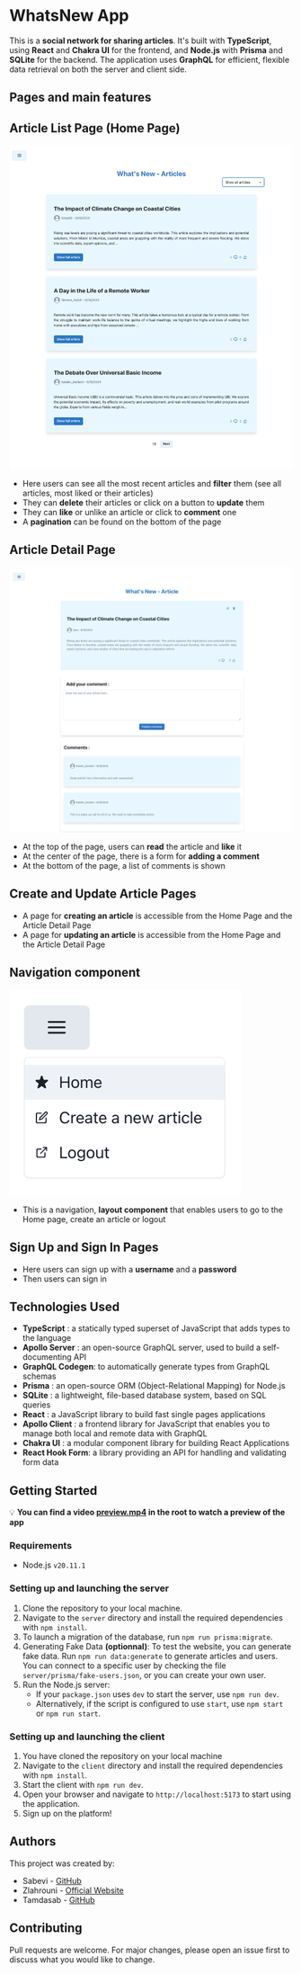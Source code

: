 ﻿# WhatsNew App

This is a **social network for sharing articles**. It's built with **TypeScript**, using **React** and **Chakra UI** for the frontend, and **Node.js** with **Prisma** and **SQLite** for the backend. The application uses **GraphQL** for efficient, flexible data retrieval on both the server and client side.

## Pages and main features

## Article List Page (Home Page)
![Home](./readme-png/article-list.png)
- Here users can see all the most recent articles and **filter** them (see all articles, most liked or their articles)
- They can **delete** their articles or click on a button to **update** them
- They can **like** or unlike an article or click to **comment** one
- A **pagination** can be found on the bottom of the page

## Article Detail Page
![Article](./readme-png/article-detail.png)
- At the top of the page, users can **read** the article and **like** it
- At the center of the page, there is a form for **adding a comment**
- At the bottom of the page, a list of comments is shown

## Create and Update Article Pages
- A page for **creating an article** is accessible from the Home Page and the Article Detail Page
- A page for **updating an article** is accessible from the Home Page and the Article Detail Page

## Navigation component
![Navigation](./readme-png/nav.png)
- This is a navigation, **layout component** that enables users to go to the Home page, create an article or logout

## Sign Up and Sign In Pages
- Here users can sign up with a **username** and a **password**
- Then users can sign in

## Technologies Used

- **TypeScript** : a statically typed superset of JavaScript that adds types to the language
- **Apollo Server** : an open-source GraphQL server, used to build a self-documenting API
- **GraphQL Codegen**: to automatically generate types from GraphQL schemas
- **Prisma** : an open-source ORM (Object-Relational Mapping) for Node.js
- **SQLite** : a lightweight, file-based database system, based on SQL queries
- **React** : a JavaScript library to build fast single pages applications
- **Apollo Client** : a frontend library for JavaScript that enables you to manage both local and remote data with GraphQL
- **Chakra UI** : a modular component library for building React Applications
- **React Hook Form**: a library providing an API for handling and validating form data

## Getting Started
💡 **You can find a video  [preview.mp4](preview.mp4) in the root to watch a preview of the app**

### Requirements

-  Node.js `v20.11.1`

### Setting up and launching the server
1. Clone the repository to your local machine.
2. Navigate to the `server` directory and install the required dependencies with `npm install`.
3. To launch a migration of the database, run `npm run prisma:migrate`.
4. Generating Fake Data  **(optionnal)**: To test the website, you can generate fake data. Run `npm run data:generate` to generate articles and users. You can connect to a specific user by checking the file `server/prisma/fake-users.json`, or you can create your own user.
5. Run the Node.js server:
   - If your `package.json` uses `dev` to start the server, use `npm run dev`.
   - Alternatively, if the script is configured to use `start`, use `npm start` or `npm run start`.



### Setting up and launching the client
1. You have cloned the repository on your local machine
2. Navigate to the `client` directory and install the required dependencies with `npm install`.
3. Start the client with `npm run dev`.
4. Open your browser and navigate to `http://localhost:5173` to start using the application.
5. Sign up on the platform!

## Authors

This project was created by:
- Sabevi - [GitHub](https://github.com/sabevi)
- Zlahrouni - [Official Website](https://ziadlahrouni.com)
- Tamdasab - [GitHub](https://github.com/tamdasab)


## Contributing

Pull requests are welcome. For major changes, please open an issue first to discuss what you would like to change.
